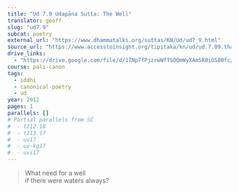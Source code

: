 ```yaml
---
title: "Ud 7.9 Udapāna Sutta: The Well"
translator: geoff
slug: "ud7.9"
subcat: poetry
external_url: "https://www.dhammatalks.org/suttas/KN/Ud/ud7_9.html"
source_url: "https://www.accesstoinsight.org/tipitaka/kn/ud/ud.7.09.than.html"
drive_links:
  - "https://drive.google.com/file/d/1TNp7fPjzrwWfTSDQmWyXAm5R0iGS80fc/view?usp=drivesdk"
course: pali-canon
tags:
  - iddhi
  - canonical-poetry
  - ud
year: 2012
pages: 1
parallels: []
# Partial parallels from SC
#  - t212.18
#  - t213.17
#  - uv17
#  - uv-kg17
#  - uvs17
---
```


> What need for a well  
if there were waters always?
